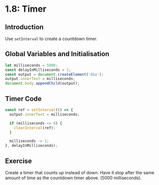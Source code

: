 # 1.8: Timer

## Introduction

Use `setInterval` to create a countdown timer.

## Global Variables and Initialisation

```javascript
let milliseconds = 5000;
const delayInMilliseconds = 1;
const output = document.createElement('div');
output.innerText = milliseconds;
document.body.appendChild(output);
```

## Timer Code

```javascript
const ref = setInterval(() => {
  output.innerText = milliseconds;

  if (milliseconds <= 0) {
    clearInterval(ref);
  }

  milliseconds -= 1;
}, delayInMilliseconds);
```

## Exercise

Create a timer that counts up instead of down. Have it stop after the same amount of time as the countdown timer above. \(5000 milliseconds\).

